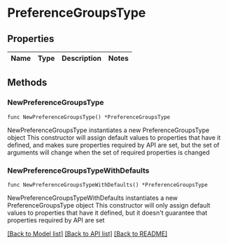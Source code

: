 # PreferenceGroupsType

## Properties

Name | Type | Description | Notes
------------ | ------------- | ------------- | -------------

## Methods

### NewPreferenceGroupsType

`func NewPreferenceGroupsType() *PreferenceGroupsType`

NewPreferenceGroupsType instantiates a new PreferenceGroupsType object
This constructor will assign default values to properties that have it defined,
and makes sure properties required by API are set, but the set of arguments
will change when the set of required properties is changed

### NewPreferenceGroupsTypeWithDefaults

`func NewPreferenceGroupsTypeWithDefaults() *PreferenceGroupsType`

NewPreferenceGroupsTypeWithDefaults instantiates a new PreferenceGroupsType object
This constructor will only assign default values to properties that have it defined,
but it doesn't guarantee that properties required by API are set


[[Back to Model list]](../README.md#documentation-for-models) [[Back to API list]](../README.md#documentation-for-api-endpoints) [[Back to README]](../README.md)


